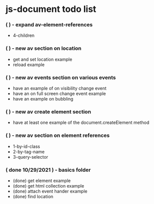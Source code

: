 # js-document todo list

### (   ) - expand av-element-references
* 4-children

### (   ) - new av section on location
* get and set location example
* reload example

### (   ) - new av events section on various events
* have an example of on visibility change event
* have an on full screen change event example
* have an example on bubbling

### (   ) - new av create element section
* have at least one example of the document.createElement method

### (   ) - new av section on element references
* 1-by-id-class
* 2-by-tag-name
* 3-query-selector

### ( done 10/29/2021 ) - basics folder
* (done) get element example
* (done) get html collection example
* (done) attach event hander example
* (done) find location